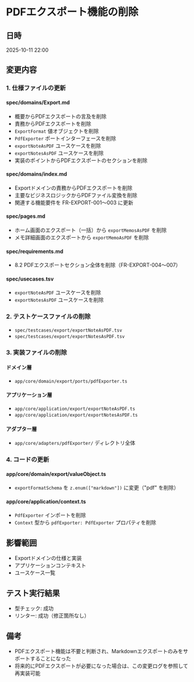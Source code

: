 # PDFエクスポート機能の削除

## 日時
2025-10-11 22:00

## 変更内容

### 1. 仕様ファイルの更新

#### spec/domains/Export.md
- 概要からPDFエクスポートの言及を削除
- 責務からPDFエクスポートを削除
- `ExportFormat` 値オブジェクトを削除
- `PdfExporter` ポートインターフェースを削除
- `exportNoteAsPDF` ユースケースを削除
- `exportNotesAsPDF` ユースケースを削除
- 実装のポイントからPDFエクスポートのセクションを削除

#### spec/domains/index.md
- Exportドメインの責務からPDFエクスポートを削除
- 主要なビジネスロジックからPDFファイル変換を削除
- 関連する機能要件を FR-EXPORT-001〜003 に更新

#### spec/pages.md
- ホーム画面のエクスポート（一括）から `exportMemosAsPDF` を削除
- メモ詳細画面のエクスポートから `exportMemoAsPDF` を削除

#### spec/requirements.md
- 8.2 PDFエクスポートセクション全体を削除（FR-EXPORT-004〜007）

#### spec/usecases.tsv
- `exportNoteAsPDF` ユースケースを削除
- `exportNotesAsPDF` ユースケースを削除

### 2. テストケースファイルの削除
- `spec/testcases/export/exportNoteAsPDF.tsv`
- `spec/testcases/export/exportNotesAsPDF.tsv`

### 3. 実装ファイルの削除

#### ドメイン層
- `app/core/domain/export/ports/pdfExporter.ts`

#### アプリケーション層
- `app/core/application/export/exportNoteAsPDF.ts`
- `app/core/application/export/exportNotesAsPDF.ts`

#### アダプター層
- `app/core/adapters/pdfExporter/` ディレクトリ全体

### 4. コードの更新

#### app/core/domain/export/valueObject.ts
- `exportFormatSchema` を `z.enum(["markdown"])` に変更（"pdf" を削除）

#### app/core/application/context.ts
- `PdfExporter` インポートを削除
- `Context` 型から `pdfExporter: PdfExporter` プロパティを削除

## 影響範囲
- Exportドメインの仕様と実装
- アプリケーションコンテキスト
- ユースケース一覧

## テスト実行結果
- 型チェック: 成功
- リンター: 成功（修正箇所なし）

## 備考
- PDFエクスポート機能は不要と判断され、Markdownエクスポートのみをサポートすることになった
- 将来的にPDFエクスポートが必要になった場合は、この変更ログを参照して再実装可能
